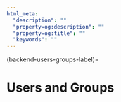 ```yaml
---
html_meta:
  "description": ""
  "property=og:description": ""
  "property=og:title": ""
  "keywords": ""
---
```


(backend-users-groups-label)=

# Users and Groups

